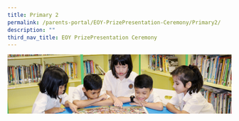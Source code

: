 ```yaml
---
title: Primary 2
permalink: /parents-portal/EOY-PrizePresentation-Ceremony/Primary2/
description: ""
third_nav_title: EOY PrizePresentation Ceremony
---
```

![](/images/banner.gif)